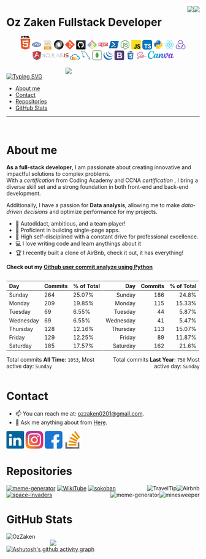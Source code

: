 <style>
.repo-img-left {
  float: left;
  clear: both;
  margin-right: 10px;
}

.repo-img-right {
  float: right;
  clear: both;
  margin-left: 10px;
}
</style>

<img align="right" src="https://visitor-badge.laobi.icu/badge?page_id=OzZaken.OzZaken"><!--* visitor-badge -->
<img align="right" src="https://img.shields.io/badge/version-1.0.0-blue"><!--* Shields.io -->

<!--* Welcome -->
<h1>Oz Zaken Fullstack Developer</h1> 

<!--* my Stack -->
<div align="center">
  <!-- <img title="Visual Studio Code" width="25" src="images/vscode.png"> -->
  <!-- <img title="HTML5" width="40" width="40" src="https://cdn.simpleicons.org/html5" /> -->
  <img title="HTML5" width="25" src="images/html5.svg">
  <img title="PHP" width="25" src="images/php.svg">
  <img title="XML" width="25" src="images/xml.svg">
  <img title="JSON" width="25" src="images/json.svg">
  <img title="Git" width="25" src="images/git-original.svg">
  <img title="GitHub" width="25" src="images/github.svg">
  <img title="Git Bash" width="25" src="images/git-bash.svg">
  <img title="npm" width="25" src="images/npm.svg">
  <img title="Powershell" width="25" src="images/powershell.svg">
  <img title="node js"width="25" src="images/node.svg">
  <!-- <img title="Java" width="25" src="images/java-original.svg"> -->
  <img title="Javascript" width="25" src="images/javascript.svg">
  <img title="Typescript" width="25" src="images/typescript.svg">
  <img title="Python" width="25" src="images/python.svg">
  <img title="React" width="25" src="images/react-original.svg">
  <img title="Redux" width="25" src="images/redux.svg">
  <img title="AngularJS" height="25" src="images/angularjs.png">
  <img title="cloudinary" width="25" src="images/cloudinary.svg">
  <img title="MySQL" width="25" src="images/mysql.svg">
  <img title="mongodb" width="25" src="images/mongodb.svg">
  <img title="JQuery" width="25" src="images/jquery-original.svg">
  <img title="Bootstrap" width="25" src="images/bootstrap.svg">
  <img title="CSS" width="25" src="images/css.svg">
  <img title="SASS" width="25" src="images/sass.svg">
  <img title="Canva" height="25" src="images/canva.svg">
</div><br/>
<!--* Most used Languages -->
<img align="right"  width=350 src="https://github-readme-stats.vercel.app/api/top-langs/?username=OzZaken&hide=c%23,powershell,Mathematica,Ruby,Objective-C,Objective-C%2b%2b,Cuda&title_color=61dafb&text_color=ffffff&icon_color=61dafb&bg_color=20232a&langs_count=8&layout=compact&border_color=61dafb&hide_border=true" />

<!--* typing svg -->
[![Typing SVG](https://readme-typing-svg.demolab.com?font=Fira+Code&weight=500&size=26&duration=4965&pause=508&color=1673FB&width=450&lines=Welcome+to+my+GitHub+profile!+;Excited+to+share+my+repos;HTML5%2C+CSS%2C+SASS+%2C+Javascript++ES6%2C+Typescript...;+JSON%2C+XML%2C+Node.Js%2C+express;Anguler%2C+Vue+React;Rest+API%2C+mongoDB+mySQL+;PWA%2C+ORM%2C;Bootstrap%2C+JQuery%2C)](https://git.io/typing-svg)

<!--* nav -->
- [About me ](#about-me-)
- [Contact ](#contact-)
- [Repositories ](#repositories-)
- [GitHub Stats ](#github-stats-)
<hr/><br/>


# About me <!--* About -->
<strong>As a full-stack developer</strong>, I am passionate about creating innovative and impactful solutions to complex problems.<br/>
With a <em>certification</em> from Coding Academy and CCNA <em>certification</em> ,
I bring a diverse skill set and a strong foundation in both front-end and back-end development.

Additionally, I have a passion for <strong>Data analysis</strong>, allowing me to make <em>data-driven decisions</em> and optimize performance for my projects.
- 🧲 Autodidact, ambitious, and a team player!
- 🌴 Proficient in building single-page apps.
- 🎯 High self-disciplined with a constant drive for professional excellence.
- 💻 I love writing code and learn anythings about it
- 🏆 I recently built a clone of AirBnb, check it out, it has everything!

**Check out my [Github user commit analyze using Python](https://github.com/OzZaken/util/tree/main/services/Py-services/analyze-github-user.py)** 

<div style="display: flex; justify-content: space-between;">

<div style="text-align: left; width: 50%;">

| Day       | Commits | % of Total |
| --------- | ------- | ---------- |
| Sunday    | 264     | 25.07%     |
| Monday    | 209     | 19.85%     |
| Tuesday   | 69      | 6.55%      |
| Wednesday | 69      | 6.55%      |
| Thursday  | 128     | 12.16%     |
| Friday    | 129     | 12.25%     |
| Saturday  | 185     | 17.57%     |

Total commits <b>All Time</b>: `1053`, Most active day: `Sunday`  
</div>

<div style="text-align: right; width: 50%;">

| Day       | Commits | % of Total |
| --------- | ------- | ---------- |
| Sunday    | 186     | 24.8%      |
| Monday    | 115     | 15.33%     |
| Tuesday   | 44      | 5.87%      |
| Wednesday | 41      | 5.47%      |
| Thursday  | 113     | 15.07%     |
| Friday    | 89      | 11.87%     |
| Saturday  | 162     | 21.6%      |

Total commits <b>Last Year</b>: `750` Most active day: `Sunday`  
</div>
</div>

# Contact <!--* Contact -->
- 📫 You can reach me at: [ozzaken0201@gmail.com](mailto:ozzaken0201@gmail.com).
- 💬 Ask me anything about from [Here](https://github.com/OzZaken/OzZaken/issues).
<!-- Links  -->
[<img src="images/linkedin.svg" alt="LinkedIn icon" height="46">](https://www.linkedin.com/in/oz-zaken-14b081214/) 
[<img src="images/instagram.svg" alt="Instagram icon" height="46">](https://www.instagram.com/oz.zaken/) 
[<img src="images/facebook.svg" alt="Facebook icon" height="46">](https://www.facebook.com/oz.zaken/) 
[<img src="images/stack-overflow.svg" alt="Stack Overflow logo" height="46">](https://stackoverflow.com/users/16631719/oz-zaken) 



# Repositories <!--* Repositories -->
[<img src="https://github-readme-stats.vercel.app/api/pin/?username=OzZaken&repo=util" alt="meme-generator">](https://github.com/OzZaken/util)
[<img align="right" src="https://github-readme-stats.vercel.app/api/pin/?username=OzZaken&repo=airbnb" alt="Airbnb">](https://github.com/OzZaken/airbnb)
[<img src="https://github-readme-stats.vercel.app/api/pin/?username=OzZaken&repo=WikiTube" alt="WikiTube">](https://github.com/OzZaken/WikiTube)
[<img align="right" src="https://github-readme-stats.vercel.app/api/pin/?username=OzZaken&repo=TravelTip" alt="TravelTip">](https://github.com/OzZaken/TravelTip")
[<img src="https://github-readme-stats.vercel.app/api/pin/?username=OzZaken&repo=sokoban" alt="sokoban">](https://github.com/OzZaken/sokoban)
[<img align="right" src="https://github-readme-stats.vercel.app/api/pin/?username=OzZaken&repo=minesweeper" alt="minesweeper">](https://github.com/OzZaken/minesweeper)
[<img src="https://github-readme-stats.vercel.app/api/pin/?username=OzZaken&repo=space-invaders" alt="space-invaders">](https://github.com/OzZaken/space-invaders)
[<img align="right" src="https://github-readme-stats.vercel.app/api/pin/?username=OzZaken&repo=meme-generator" alt="meme-generator">](https://github.com/OzZaken/meme-generator)
<!-- <img align="center" src="https://source.unsplash.com/random/800x400">  -->

# GitHub Stats <!--* statistic -->

<!--* Contributions -->
<!-- [![OzZaken's GitHub Streak](https://github-readme-streak-stats.herokuapp.com/?user=OzZaken&theme=react&border=61dafb&hide_border=true)](https://github.com/denvercoder1/github-readme-streak-stats) -->
<!-- <img src="https://github-readme-stats.vercel.app/api?username=OzZaken&show_icons=true&theme=radical"> -->
<img align="left" width=390 src="https://github-readme-streak-stats.herokuapp.com/?user=OzZaken&theme=react&border=61dafb&hide_border=true" alt="OzZaken" />

<!--* Stats  -->
<!-- [![OzZaken's GitHub Stats](https://github-readme-stats.vercel.app/api?username=OzZaken&show_icons=true&theme=react&border_color=61dafb&hide_border=true)](https://github.com/anuraghazra/github-readme-stats) -->
<img align="right" width=390 src="https://github-readme-stats.vercel.app/api?username=OzZaken&show_icons=true&theme=react&border_color=61dafb&hide_border=true" />

[![Ashutosh's github activity graph](https://github-readme-activity-graph.cyclic.app/graph?username=OzZaken&bg_color=05082e&color=ffffff&line=1d629c&point=189168&area=true&hide_border=true)](https://github.com/ashutosh00710/github-readme-activity-graph)

